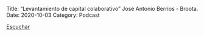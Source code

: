 Title: “Levantamiento de capital colaborativo” José Antonio Berrios - Broota.
Date: 2020-10-03
Category: Podcast

<a href="https://s.danilorca.com/2020-10-03.mp3" type="audio/mpeg">
Escuchar
</a>
